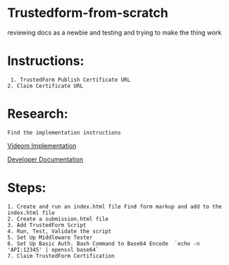 # Trustedform-from-scratch
reviewing docs as a newbie and testing and trying to make the thing work

# Instructions:
```
 1. TrustedForm Publish Certificate URL 
2. Claim Certificate URL  
```

# Research: 
```
Find the implementation instructions  
```
[Videom Implementation](https://activeprospect.com/video-ease-of-implementing-trustedform/)

[Developer Documentation](https://developers.activeprospect.com/docs/trustedform/implementing-trustedform-s-script/)

# Steps: 
```
1. Create and run an index.html file Find form markup and add to the index.html file
2. Create a submission.html file
3. Add TrustedForm Script
4. Run, Test, Validate the script
5. Set Up Middleware Tester
6. Set Up Basic Auth. Bash Command to Base64 Encode  `echo -n 'API:12345' | openssl base64`
7. Claim TrustedForm Certification
```
